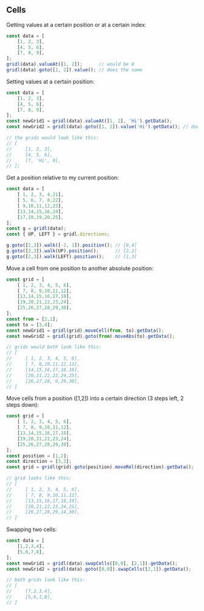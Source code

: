 ## Cells

Getting values at a certain position or at a certain index:

```javascript
const data = [
    [1, 2, 3],
    [4, 5, 6],
    [7, 8, 9],
];
gridl(data).valueAt([1, 2]);      // would be 8
gridl(data).goto([1, 2]).value(); // does the same
```

Setting values at a certain position:
```javascript
const data = [
    [1, 2, 3],
    [4, 5, 6],
    [7, 8, 9],
];
const newGrid1 = gridl(data).valueAt([1, 2], 'Hi').getData();
const newGrid2 = gridl(data).goto([1, 2]).value('Hi').getData(); // does the same

// the grids would look like this:
// [
//     [1, 2, 3],
//     [4, 5, 6],
//     [7, 'Hi', 9],
// ];
```

Get a position relative to my current position:
```javascript
const data = [
    [ 1, 2, 3, 4,21],
    [ 5, 6, 7, 8,22],
    [ 9,10,11,12,23],
    [13,14,15,16,24],
    [17,18,19,20,25],
];
const g = gridl(data);
const { UP, LEFT } = gridl.directions;

g.goto([2,3]).walk([-2, 1]).position(); // [0,4]
g.goto([2,3]).walk(UP).position();      // [2,2]
g.goto([2,3]).walk(LEFT).position();    // [1,3]
```

Move a cell from one position to another absolute position:
```javascript
const grid = [
    [ 1, 2, 3, 4, 5, 6],
    [ 7, 8, 9,10,11,12],
    [13,14,15,16,17,18],
    [19,20,21,22,23,24],
    [25,26,27,28,29,30],
];
const from = [2,1];
const to = [3,4];
const newGrid1 = gridl(grid).moveCell(from, to).getData();
const newGrid2 = gridl(grid).goto(from).moveAbs(to).getData();

// grids would both look like this:
// [
//     [ 1, 2, 3, 4, 5, 6],
//     [ 7, 8,10,11,12,13],
//     [14,15,16,17,18,19],
//     [20,21,22,23,24,25],
//     [26,27,28, 9,29,30],
// ]
```

Move cells from a position ([1,2]) into a certain direction (3 steps left, 2 steps down):
```javascript
const grid = [
    [ 1, 2, 3, 4, 5, 6],
    [ 7, 8, 9,10,11,12],
    [13,14,15,16,17,18],
    [19,20,21,22,23,24],
    [25,26,27,28,29,30],
];
const position = [1,2];
const direction = [3,2];
const grid = gridl(grid).goto(position).moveRel(direction).getData();

// grid looks like this:
// [
//     [ 1, 2, 3, 4, 5, 6],
//     [ 7, 8, 9,10,11,12],
//     [13,15,16,17,18,19],
//     [20,21,22,23,24,25],
//     [26,27,28,29,14,30],
// ]
```

Swapping two cells:
```javascript
const data = [
    [1,2,3,4],
    [5,6,7,8],
];
const newGrid1 = gridl(data).swapCells([0,0], [2,1]).getData();
const newGrid2 = gridl(data).goto([0,0]).swapCells([2,1]).getData();

// both grids look like this:
// [
//     [7,2,3,4],
//     [5,6,1,8],
// ]
```